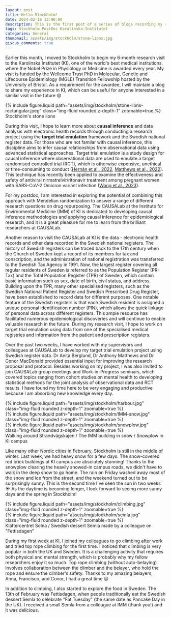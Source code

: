 ```yaml
---
layout: post
title: Hello Stockholm!
date: 2024-02-18 12:00:00
description: This is the first post of a series of blogs recording my research visit to the Karolinska Institutet, Sweden.
tags: Stockholm PostDoc Karolinska-Institutet
categories: General
thumbnail: assets/img/stockholm/stone-lions.jpg
giscus_comments: true
---
```


Earlier this month, I moved to Stockholm to begin my 6-month research visit to the Karolinska Institutet (KI), one of the world's best medical institutions, where the Nobel Prize in Physiology or Medicine is awarded every year. My visit is funded by the Wellcome Trust PhD in Molecular, Genetic and Lifecourse Epidemiology (MGLE) Transition Fellowship hosted by the University of Bristol. As a requirement for the awardee, I will maintain a blog to share my experience in KI, which can be useful for anyone interested in a similar visit in the future :smile:

<div class="row mt-3">
    <div class="col-sm mt-3 mt-md-0">
        {% include figure.liquid path="assets/img/stockholm/stone-lions-rectangular.jpeg" class="img-fluid rounded z-depth-1" zoomable=true %}
    </div>
</div>
<div class="caption">
    Stockholm's stone lions
</div>

During this visit, I hope to learn more about **causal inference** and data analysis with electronic health records through conducting a research project using the **target trial emulation** framework and the Swedish national register data. For those who are not familar with causal inference, this discipline aims to infer causal relationships from observational data using advanced statistical approaches. Target trial emulation is a study design for causal inference where observational data are used to emulate a target randomised controlled trial (RCT), which is otherwise expensive, unethical or time-consuming to conduct ([Hernán et al., 2022](https://jamanetwork.com/journals/jama/article-abstract/2799678), [Matthews et al., 2022](https://www.bmj.com/content/378/bmj-2022-071108)). This technique has recently been applied to examine the effectiveness and safety of antiviral nirmatrelvir/ritonavir treatment among pregnant women with SARS-CoV-2 Omicron variant infection ([Wong et al., 2023](https://www.nature.com/articles/s41591-023-02674-0)).

For my postdoc, I am interested in exploring the potential of combining this approach with Mendelian randomization to answer a range of different research questions on drug repurposing. The CAUSALab at the Institute for Environmental Medicine (IMM) of KI is dedicated to developing causal inference methodologies and applying causal inference for epidemiological research, and it is a great pleasure for me to learn from the brilliant researchers at CAUSALab.

Another reason to visit the CAUSALab at KI is the data - electronic health records and other data recorded in the Swedish national registers. The history of Swedish registers can be traced back to the 17th century when the Church of Sweden kept a record of its members for tax and conscription, and the administration of national registration was transferred to the Swedish Tax Agency in 1991. Now, the largest register covering all regular residents of Sweden is referred to as the Population Register (PR-Tax) and the Total Population Register (TPR) of Sweden, which contain basic information such as sex, date of birth, civil status, and address. Building upon the TPR, many other specialised registers, such as the Swedish National Patient Register and Swedish Prescribed Drug Register, have been established to record data for different purposes. One notable feature of the Swedish registers is that each Swedish resident is assigned a unique personal identification number (PIN), which allows the quick linkage of personal data across different registers. This ample resource has facilitated numerous epidemiological discoveries and will continue to enable valuable research in the future. During my research visit, I hope to work on target trial emulation using data from one of the specialised medical registries and information from the patient and prescription registers.

Over the past two weeks, I have worked with my supervisors and colleagues at CAUSALab to develop my target trial emulation project using Swedish register data. Dr Anita Berglund, Dr Anthony Matthews and Dr Conor MacDonald provided essential input for improving the research proposal and protocol. Besides working on my project, I was also invited to join CAUSALab group meetings and Work-in-Progress seminars, which covered topics ranging from cohort studies on mental health to developing statistical methods for the joint analysis of observational data and RCT results. I have found my time here to be very engaging and productive because I am absorbing new knowledge every day.

<div class="row mt-3">
    <div class="col-sm mt-3 mt-md-0">
        {% include figure.liquid path="assets/img/stockholm/harbour.jpg" class="img-fluid rounded z-depth-1" zoomable=true %}
    </div>
    <div class="col-sm mt-3 mt-md-0">
        {% include figure.liquid path="assets/img/stockholm/IMM-snow.jpg" class="img-fluid rounded z-depth-1" zoomable=true %}
    </div>
    <div class="col-sm mt-3 mt-md-0">
        {% include figure.liquid path="assets/img/stockholm/snowplow.jpg" class="img-fluid rounded z-depth-1" zoomable=true %}
    </div>
</div>
<div class="caption">
    Walking around Strandvägskajen / The IMM building in snow / Snowplow in KI campus
</div>

Like many other Nordic cities in February, Stockholm is still in the middle of winter. Last week, we had heavy snow for a few days. The snow-covered red brick buildings at KI campus are absolutely stunning! Thanks to the snowplow clearing the heavily snowed-in campus roads, we didn't have to walk in the deep snow to go home. The rain on Friday washed away most of the snow and ice from the street, and the weekend turned out to be surprisingly sunny. This is the second time I've seen the sun in two weeks :sunny: As the daytime is becoming longer, I look forward to seeing more sunny days and the spring in Stockholm!

<div class="row mt-3">
    <div class="col-sm mt-3 mt-md-0">
        {% include figure.liquid path="assets/img/stockholm/climbing.jpg" class="img-fluid rounded z-depth-1" zoomable=true %}
    </div>
    <div class="col-sm mt-3 mt-md-0">
        {% include figure.liquid path="assets/img/stockholm/semla.jpg" class="img-fluid rounded z-depth-1" zoomable=true %}
    </div>
</div>
<div class="caption">
    Klättercentret Solna / Swedish dessert Semla made by a colleague on "Fettisdagen"
</div>

During my first week at KI, I joined my colleagues to go climbing after work and tried top rope climbing for the first time. I noticed that climbing is very popular in both the UK and Sweden. It is a challenging activity that requires both physical and mental strength, which is probably why my fellow researchers enjoy it so much. Top rope climbing (without auto-belaying) involves collaboration between the climber and the belayer, who hold the rope and ensure the climber's safety. Thanks to my amazing belayers, Anna, Francisco, and Conor, I had a great time :wink:

In addition to climbing, I also started to explore the food in Sweden. The 13th of February was Fettisdagen, when people traditionally eat the Swedish dessert Semla to celebrate "Fat Tuesday" (the same date as Pancake Day in the UK). I received a small Semla from a colleague at IMM (thank you!) and it was delicious.


